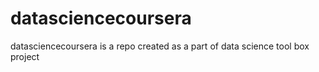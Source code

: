 # datasciencecoursera
datasciencecoursera  is a repo created as a part of data science tool box project
